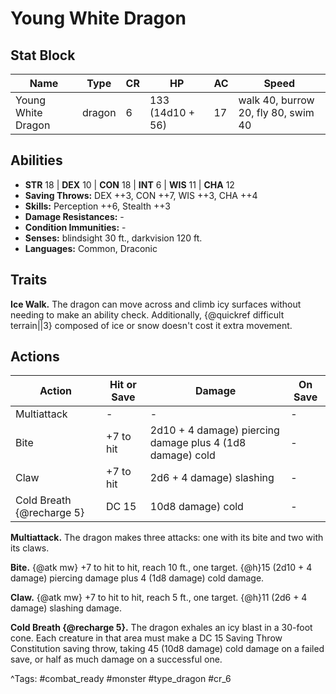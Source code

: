 # Young White Dragon

## Stat Block

| Name | Type | CR | HP | AC | Speed |
|------|------|----|----|----|-------|
| Young White Dragon | dragon | 6 | 133 (14d10 + 56) | 17 | walk 40, burrow 20, fly 80, swim 40 |

## Abilities

- **STR** 18 | **DEX** 10 | **CON** 18 | **INT** 6 | **WIS** 11 | **CHA** 12
- **Saving Throws:** DEX ++3, CON ++7, WIS ++3, CHA ++4  
- **Skills:** Perception ++6, Stealth ++3  
- **Damage Resistances:** -  
- **Condition Immunities:** -  
- **Senses:** blindsight 30 ft., darkvision 120 ft.  
- **Languages:** Common, Draconic

## Traits

**Ice Walk.** The dragon can move across and climb icy surfaces without needing to make an ability check. Additionally, {@quickref difficult terrain||3} composed of ice or snow doesn't cost it extra movement.


## Actions

| Action | Hit or Save | Damage | On Save |
|--------|--------------|--------|----------|
| Multiattack | - | - | - |
| Bite | +7 to hit | 2d10 + 4 damage) piercing damage plus 4 (1d8 damage) cold | - |
| Claw | +7 to hit | 2d6 + 4 damage) slashing | - |
| Cold Breath {@recharge 5} | DC 15 | 10d8 damage) cold | - |

**Multiattack.** The dragon makes three attacks: one with its bite and two with its claws.

**Bite.** {@atk mw} +7 to hit to hit, reach 10 ft., one target. {@h}15 (2d10 + 4 damage) piercing damage plus 4 (1d8 damage) cold damage.

**Claw.** {@atk mw} +7 to hit to hit, reach 5 ft., one target. {@h}11 (2d6 + 4 damage) slashing damage.

**Cold Breath {@recharge 5}.** The dragon exhales an icy blast in a 30-foot cone. Each creature in that area must make a DC 15 Saving Throw Constitution saving throw, taking 45 (10d8 damage) cold damage on a failed save, or half as much damage on a successful one.


^Tags: #combat_ready #monster #type_dragon #cr_6